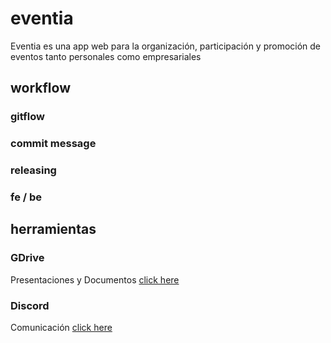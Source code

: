 # eventia
Eventia es una app web para la organización, participación y promoción de eventos tanto personales como empresariales

## workflow

### gitflow

### commit message

### releasing

### fe / be


## herramientas

### GDrive
Presentaciones y Documentos
[click here](https://drive.google.com/drive/folders/1TcJAmfqr-EsH7jqasPiwTlhzOfJOaZPX?usp=sharing)

### Discord
Comunicación
[click here](https://discord.gg/6EDFFWnk)


